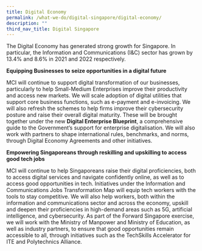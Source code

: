 ```yaml
---
title: Digital Economy
permalink: /what-we-do/digital-singapore/digital-economy/
description: ""
third_nav_title: Digital Singapore
---
```

The Digital Economy has generated strong growth for Singapore. In particular, the Information and Communications (I&amp;C) sector has grown by 13.4% and 8.6% in 2021 and 2022 respectively.

**Equipping Businesses to seize opportunities in a digital future**

MCI will continue to support digital transformation of our businesses, particularly to help Small-Medium Enterprises improve their productivity and access new markets. We will scale adoption of digital utilities that support core business functions, such as e-payment and e-invoicing. We will also refresh the schemes to help firms improve their cybersecurity posture and raise their overall digital maturity. These will be brought together under the new&nbsp;**Digital Enterprise Blueprint**, a comprehensive guide to the Government’s support for enterprise digitalisation. We will also work with partners to shape international rules, benchmarks, and norms, through Digital Economy Agreements and other initiatives.&nbsp;&nbsp;

**Empowering Singaporeans through reskilling and upskilling to access good tech jobs**

MCI will continue to help Singaporeans raise their digital proficiencies, both to access digital services and navigate confidently online, as well as to access good opportunities in tech. Initiatives under the Information and Communications Jobs Transformation Map will equip tech workers with the tools to stay competitive. We will also help workers, both within the information and communications sector and across the economy, upskill and deepen their proficiencies in high-demand areas such as 5G, artificial intelligence, and cybersecurity. As part of the Forward Singapore exercise, we will work with the Ministry of Manpower and Ministry of Education, as well as industry partners, to ensure that good opportunities remain accessible to all, through initiatives such as the TechSkills Accelerator for ITE and Polytechnics Alliance.